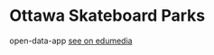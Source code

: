 # Ottawa Skateboard Parks

open-data-app [see on edumedia](http://imm.edumedia.ca/shar0261/mtm1531/open-data-app/)